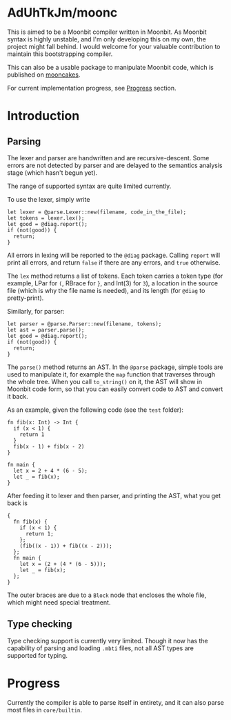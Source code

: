 # AdUhTkJm/moonc

This is aimed to be a Moonbit compiler written in Moonbit. As Moonbit syntax is highly unstable, and I'm only developing this on my own, the project might fall behind. I would welcome for your valuable contribution to maintain this bootstrapping compiler.

This can also be a usable package to manipulate Moonbit code, which is published on [mooncakes](mooncakes.io).

For current implementation progress, see [Progress](#Progress) section.

# Introduction

## Parsing

The lexer and parser are handwritten and are recursive-descent. Some errors are not detected by parser and are delayed to the semantics analysis stage (which hasn't begun yet).

The range of supported syntax are quite limited currently.

To use the lexer, simply write

```mbt
let lexer = @parse.Lexer::new(filename, code_in_the_file);
let tokens = lexer.lex();
let good = @diag.report();
if (not(good)) {
  return;
}
```

All errors in lexing will be reported to the `@diag` package. Calling `report` will print all errors, and return `false` if there are any errors, and `true` otherwise.

The `lex` method returns a list of tokens. Each token carries a token type (for example, LPar for `(`, RBrace for `}`, and Int(3) for `3`), a location in the source file (which is why the file name is needed), and its length (for `@diag` to pretty-print).

Similarly, for parser:

```mbt
let parser = @parse.Parser::new(filename, tokens);
let ast = parser.parse();
let good = @diag.report();
if (not(good)) {
  return;
}
```

The `parse()` method returns an AST. In the `@parse` package, simple tools are used to manipulate it, for example the `map` function that traverses through the whole tree. When you call `to_string()` on it, the AST will show in Moonbit code form, so that you can easily convert code to AST and convert it back.

As an example, given the following code (see the `test` folder):

```mbt
fn fib(x: Int) -> Int {
  if (x < 1) {
    return 1
  }
  fib(x - 1) + fib(x - 2)
}

fn main {
  let x = 2 + 4 * (6 - 5);
  let _ = fib(x);
}
```

After feeding it to lexer and then parser, and printing the AST, what you get back is

```mbt
{
  fn fib(x) {
    if (x < 1) {
      return 1;
    };
    (fib((x - 1)) + fib((x - 2)));
  };
  fn main {
    let x = (2 + (4 * (6 - 5)));
    let _ = fib(x);
  };
}
```

The outer braces are due to a `Block` node that encloses the whole file, which might need special treatment.

## Type checking

Type checking support is currently very limited. Though it now has the capability of parsing and loading `.mbti` files, not all AST types are supported for typing.

# Progress

Currently the compiler is able to parse itself in entirety, and it can also parse most files in `core/builtin`.
